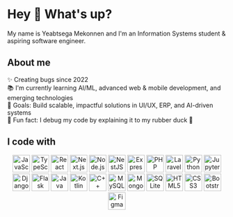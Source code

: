 <h1 align="left">Hey 👋 What's up?</h1>

<p align="left">My name is Yeabtsega Mekonnen and I'm an Information Systems student & aspiring software engineer.</p>

<h2 align="left">About me</h2>

<p align="left">
✨ Creating bugs since 2022<br>
📚 I'm currently learning AI/ML, advanced web & mobile development, and emerging technologies<br>
🎯 Goals: Build scalable, impactful solutions in UI/UX, ERP, and AI-driven systems<br>
🎲 Fun fact: I debug my code by explaining it to my rubber duck 🦆
</p>

<h2 align="left">I code with</h2>

<p align="center">
<img src="https://cdn.jsdelivr.net/gh/devicons/devicon/icons/javascript/javascript-original.svg" height="40" alt="JavaScript logo" /> 
<img src="https://cdn.jsdelivr.net/gh/devicons/devicon/icons/typescript/typescript-original.svg" height="40" alt="TypeScript logo" /> 
<img src="https://cdn.jsdelivr.net/gh/devicons/devicon/icons/react/react-original.svg" height="40" alt="React logo" /> 
<img src="https://cdn.jsdelivr.net/gh/devicons/devicon/icons/nextjs/nextjs-original.svg" height="40" alt="Next.js logo" /> 
<img src="https://cdn.jsdelivr.net/gh/devicons/devicon/icons/nodejs/nodejs-original.svg" height="40" alt="Node.js logo" /> 
<img src="https://cdn.jsdelivr.net/gh/devicons/devicon/icons/nestjs/nestjs-original.svg" height="40" alt="NestJS logo" /> 
<img src="https://cdn.jsdelivr.net/gh/devicons/devicon/icons/express/express-original.svg" height="40" alt="Express logo" /> 
<img src="https://cdn.jsdelivr.net/gh/devicons/devicon/icons/php/php-original.svg" height="40" alt="PHP logo" /> 
<img src="https://cdn.jsdelivr.net/gh/devicons/devicon/icons/laravel/laravel-plain.svg" height="40" alt="Laravel logo" /> 
<img src="https://cdn.jsdelivr.net/gh/devicons/devicon/icons/python/python-original.svg" height="40" alt="Python logo" /> 
<img src="https://cdn.jsdelivr.net/gh/devicons/devicon/icons/jupyter/jupyter-original.svg" height="40" alt="Jupyter logo" /> 
<img src="https://cdn.jsdelivr.net/gh/devicons/devicon/icons/django/django-plain.svg" height="40" alt="Django logo" /> 
<img src="https://cdn.jsdelivr.net/gh/devicons/devicon/icons/flask/flask-original.svg" height="40" alt="Flask logo" /> 
<img src="https://cdn.jsdelivr.net/gh/devicons/devicon/icons/java/java-original.svg" height="40" alt="Java logo" /> 
<img src="https://cdn.jsdelivr.net/gh/devicons/devicon/icons/kotlin/kotlin-original.svg" height="40" alt="Kotlin logo" /> 
<img src="https://cdn.jsdelivr.net/gh/devicons/devicon/icons/cplusplus/cplusplus-original.svg" height="40" alt="C++ logo" /> 
<img src="https://cdn.jsdelivr.net/gh/devicons/devicon/icons/mysql/mysql-original.svg" height="40" alt="MySQL logo" /> 
<img src="https://cdn.jsdelivr.net/gh/devicons/devicon/icons/mongodb/mongodb-original.svg" height="40" alt="MongoDB logo" /> 
<img src="https://cdn.jsdelivr.net/gh/devicons/devicon/icons/sqlite/sqlite-original.svg" height="40" alt="SQLite logo" /> 
<img src="https://cdn.jsdelivr.net/gh/devicons/devicon/icons/html5/html5-original.svg" height="40" alt="HTML5 logo" /> 
<img src="https://cdn.jsdelivr.net/gh/devicons/devicon/icons/css3/css3-original.svg" height="40" alt="CSS3 logo" /> 
<img src="https://cdn.jsdelivr.net/gh/devicons/devicon/icons/bootstrap/bootstrap-original.svg" height="40" alt="Bootstrap logo" /> 
<img src="https://cdn.jsdelivr.net/gh/devicons/devicon/icons/figma/figma-original.svg" height="40" alt="Figma logo" />
</p>
